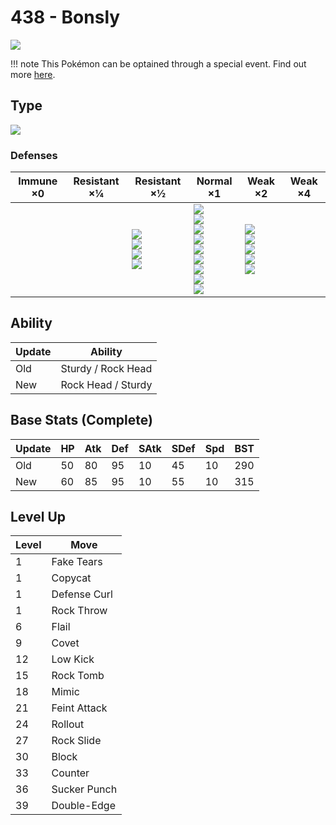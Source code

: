 # 438 - Bonsly
![][438]

!!! note
    This Pokémon can be optained through a special event. Find out more [here](../../special_events/#baby-pokemon-egg-gift).

## Type

![][rock]

### Defenses

Immune ×0 | Resistant ×¼ | Resistant ×½                                                  | Normal ×1                                                                                                                              | Weak ×2                                                                        | Weak ×4 | 
---       | ---          | ---                                                           | ---                                                                                                                                    | ---                                                                            | ---     | 
          |              | ![][normal]<br> ![][flying]<br> ![][poison]<br> ![][fire]<br> | ![][rock]<br> ![][bug]<br> ![][ghost]<br> ![][electric]<br> ![][psychic]<br> ![][ice]<br> ![][dragon]<br> ![][dark]<br> ![][fairy]<br> | ![][fighting]<br> ![][ground]<br> ![][steel]<br> ![][water]<br> ![][grass]<br> |         | 

## Ability

Update | Ability            | 
---    | ---                | 
Old    | Sturdy / Rock Head | 
New    | Rock Head / Sturdy | 

## Base Stats (Complete)

Update | HP  | Atk | Def | SAtk | SDef | Spd | BST | 
---    | --- | --- | --- | ---  | ---  | --- | --- | 
Old    | 50  | 80  | 95  | 10   | 45   | 10  | 290 | 
New    | 60  | 85  | 95  | 10   | 55   | 10  | 315 | 

## Level Up

Level | Move         | 
---   | ---          | 
1     | Fake Tears   | 
1     | Copycat      | 
1     | Defense Curl | 
1     | Rock Throw   | 
6     | Flail        | 
9     | Covet        | 
12    | Low Kick     | 
15    | Rock Tomb    | 
18    | Mimic        | 
21    | Feint Attack | 
24    | Rollout      | 
27    | Rock Slide   | 
30    | Block        | 
33    | Counter      | 
36    | Sucker Punch | 
39    | Double-Edge  | 

[438]: ../img/pokemon/438.png
[normal]: ../img/types/normal.png
[fire]: ../img/types/fire.png
[fighting]: ../img/types/fighting.png
[water]: ../img/types/water.png
[flying]: ../img/types/flying.png
[grass]: ../img/types/grass.png
[poison]: ../img/types/poison.png
[electric]: ../img/types/electric.png
[ground]: ../img/types/ground.png
[psychic]: ../img/types/psychic.png
[rock]: ../img/types/rock.png
[ice]: ../img/types/ice.png
[bug]: ../img/types/bug.png
[dragon]: ../img/types/dragon.png
[ghost]: ../img/types/ghost.png
[dark]: ../img/types/dark.png
[steel]: ../img/types/steel.png
[fairy]: ../img/types/fairy.png

